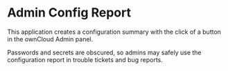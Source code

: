 Admin Config Report
===================

This application creates a configuration summary with the click of a button in the ownCloud Admin panel. 

Passwords and secrets are obscured, so admins may safely use the configuration report in trouble tickets and bug reports. 
